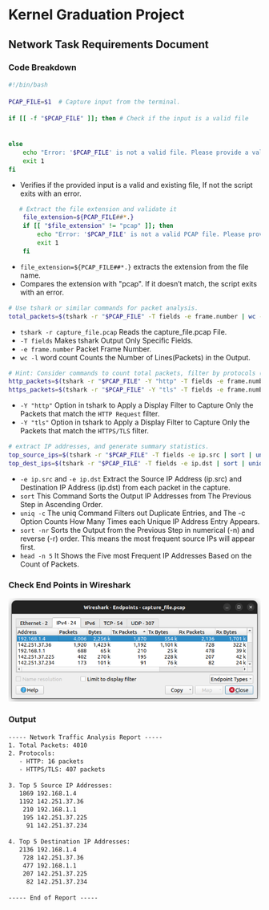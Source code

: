# Kernel Graduation Project
## Network Task Requirements Document

### Code Breakdown
```bash
#!/bin/bash

PCAP_FILE=$1  # Capture input from the terminal.

if [[ -f "$PCAP_FILE" ]]; then # Check if the input is a valid file 

    
else
    echo "Error: '$PCAP_FILE' is not a valid file. Please provide a valid PCAP file path."
    exit 1
fi
```
- Verifies if the provided input is a valid and existing file, If not the script exits with an error.

```bash
   # Extract the file extension and validate it
    file_extension=${PCAP_FILE##*.}
    if [[ "$file_extension" != "pcap" ]]; then
        echo "Error: '$PCAP_FILE' is not a valid PCAP file. Please provide a file with a .pcap extension."
        exit 1
    fi
```
- `file_extension=${PCAP_FILE##*.}` extracts the extension from the file name.
- Compares the extension with "pcap". If it doesn’t match, the script exits with an error.

```bash
# Use tshark or similar commands for packet analysis.
total_packets=$(tshark -r "$PCAP_FILE" -T fields -e frame.number | wc -l)
```
- `tshark -r capture_file.pcap` Reads the capture_file.pcap File.
- `-T fields` Makes tshark Output Only Specific Fields.
- `-e frame.number` Packet Frame Number.
- `wc -l` word count Counts the Number of Lines(Packets) in the Output.

```bash
# Hint: Consider commands to count total packets, filter by protocols (HTTP, HTTPS/TLS).
http_packets=$(tshark -r "$PCAP_FILE" -Y "http" -T fields -e frame.number | wc -l)
https_packets=$(tshark -r "$PCAP_FILE" -Y "tls" -T fields -e frame.number | wc -l)
```
- `-Y "http"` Option in tshark to Apply a Display Filter to Capture Only the Packets that match the `HTTP Request` filter.
- `-Y "tls"` Option in tshark to Apply a Display Filter to Capture Only the Packets that match the `HTTPS/TLS` filter.

```bash
# extract IP addresses, and generate summary statistics.
top_source_ips=$(tshark -r "$PCAP_FILE" -T fields -e ip.src | sort | uniq -c | sort -nr | head -n 5) 
top_dest_ips=$(tshark -r "$PCAP_FILE" -T fields -e ip.dst | sort | uniq -c | sort -nr | head -n 5)
```
- `-e ip.src` and `-e ip.dst` Extract the Source IP Address (ip.src) and Destination IP Address (ip.dst) from each packet in the capture.
- `sort` This Command Sorts the Output IP Addresses from The Previous Step in Ascending Order.
- `uniq -c` The uniq Command Filters out Duplicate Entries, and The -c Option Counts How Many Times each Unique IP Address Entry Appears.
- `sort -nr` Sorts the Output from the Previous Step in numerical (-n) and reverse (-r) order. This means the most frequent source IPs will appear first.
- `head -n 5` It Shows the Five most Frequent IP Addresses Based on the Count of Packets.

### Check End Points in Wireshark 
![Wireshark](Images/1.png)


### Output
```textplain
----- Network Traffic Analysis Report -----
1. Total Packets: 4010
2. Protocols:
   - HTTP: 16 packets
   - HTTPS/TLS: 407 packets

3. Top 5 Source IP Addresses:
   1869 192.168.1.4
   1192 142.251.37.36
    210 192.168.1.1
    195 142.251.37.225
     91 142.251.37.234

4. Top 5 Destination IP Addresses:
   2136 192.168.1.4
    728 142.251.37.36
    477 192.168.1.1
    207 142.251.37.225
     82 142.251.37.234

----- End of Report -----
```
